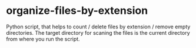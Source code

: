 # organize-files-by-extension
Python script, that helps to count / delete files by extension / remove empty directories.
The target directory for scaning the files is the current directory from where you run the script.
